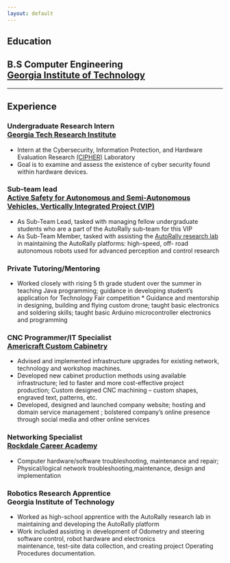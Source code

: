 ```yaml
---
layout: default
---
```



## Education
## B.S Computer Engineering <br/> [Georgia Institute of Technology](http://www.gatech.edu/)

* * *

## Experience

### Undergraduate Research Intern <br/> [Georgia Tech Research Institute](https://www.gtri.gatech.edu/)
* Intern at the Cybersecurity, Information Protection, and Hardware Evaluation Research [(CIPHER)](https://www.gtri.gatech.edu/laboratories/cybersecurity-information-protection-and-hardware-evaluation-research) Laboratory<br/>
* Goal is to examine and assess the existence of cyber security found within hardware devices.

### Sub-team lead <br/> [Active Safety for Autonomous and Semi-Autonomous Vehicles, Vertically Integrated Project (VIP)](http://www.vip.gatech.edu/teams/active-safety-autonomous-and-semi-autonomous-vehicles)
* As Sub-Team Lead, tasked with managing fellow undergraduate students who are a part of the AutoRally sub-team for this VIP<br/>
* As Sub-Team Member, tasked with assisting the [AutoRally research lab](http://autorally.github.io/) in maintaining the AutoRally platforms: high-speed, off- road autonomous robots used for advanced perception and control research

### Private Tutoring/Mentoring
* Worked closely with rising 5 th grade student over the summer in teaching Java programming; guidance in developing student’s application for Technology Fair competition * Guidance and mentorship in designing, building and flying custom drone; taught basic electronics and soldering skills; taught basic Arduino microcontroller electronics and programming

### CNC Programmer/IT Specialist <br/> [Americraft Custom Cabinetry](https://www.americraft.us/)
* Advised and implemented infrastructure upgrades for existing network, technology and workshop machines.<br/>
* Developed new cabinet production methods using available infrastructure; led to faster and more cost-effective project<br/>
production; Custom designed CNC machining – custom shapes, engraved text, patterns, etc.<br/>
* Developed, designed and launched company website; hosting and domain service management ; bolstered company’s online
presence through social media and other online services

### Networking Specialist <br/> [Rockdale Career Academy](https://rca.rockdaleschools.org/)
* Computer hardware/software troubleshooting, maintenance and repair; Physical/logical network troubleshooting,maintenance, design and implementation

### Robotics Research Apprentice  <br/> Georgia Institute of Technology
* Worked as high-school apprentice with the AutoRally research lab in maintaining and developing the AutoRally platform<br/>
* Work included assisting in development of Odometry and steering software control, robot hardware and electronics<br/>
maintenance, test-site data collection, and creating project Operating Procedures documentation.


        